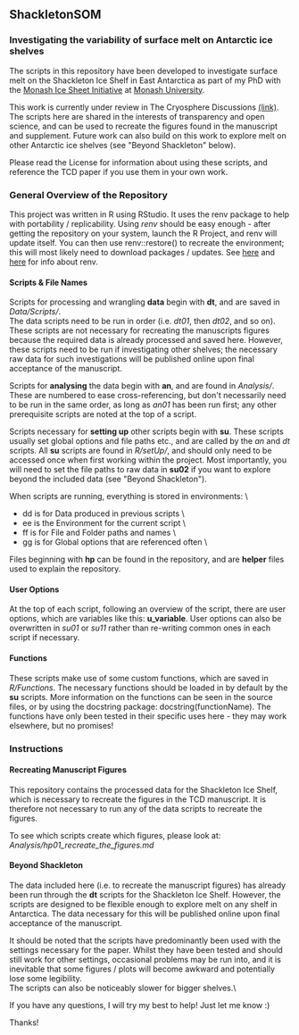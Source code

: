 ## ShackletonSOM
### Investigating the variability of surface melt on Antarctic ice shelves
The scripts in this repository have been developed to investigate surface melt on the Shackleton Ice Shelf in East Antarctica as part of my PhD with the [Monash Ice Sheet Initiative](https://www.icesheet.org/) at [Monash University](https://www.monash.edu/science/schools/earth-atmosphere-environment/our-people).

This work is currently under review in The Cryosphere Discussions [(link)](https://doi.org/10.5194/tc-2022-94).
The scripts here are shared in the interests of transparency and open science, and can be used to recreate the figures found in the manuscript and supplement.
Future work can also build on this work to explore melt on other Antarctic ice shelves (see "Beyond Shackleton" below).

Please read the License for information about using these scripts, and reference the TCD paper if you use them in your own work.

### General Overview of the Repository
This project was written in R using RStudio.
It uses the renv package to help with portability / replicability.
Using _renv_ should be easy enough - after getting the repository on your system, launch the R Project, and renv will update itself. 
You can then use renv::restore() to recreate the environment; this will most likely need to download packages / updates.
See [here](https://rstudio.github.io/renv/articles/renv.html#collaborating) and [here](https://rstudio.github.io/renv/articles/collaborating.html) for info about renv.

#### Scripts & File Names
Scripts for processing and wrangling __data__ begin with __dt__, and are saved in _Data/Scripts/_.\
The data scripts need to be run in order (i.e. _dt01_, then _dt02_, and so on).\
These scripts are not necessary for recreating the manuscripts figures because the required data is already processed and saved here.
However, these scripts need to be run if investigating other shelves; the necessary raw data for such investigations will be published online upon final acceptance of the manuscript.

Scripts for __analysing__ the data begin with __an__, and are found in _Analysis/_.\
These are numbered to ease cross-referencing, but don't necessarily need to be run in the same order, as long as _an01_ has been run first; any other prerequisite scripts are noted at the top of a script.

Scripts necessary for __setting up__ other scripts begin with __su__. 
These scripts usually set global options and file paths etc., and are called by the _an_ and _dt_ scripts. 
All __su__ scripts are found in _R/setUp/_, and should only need to be accessed once when first working within the project.
Most importantly, you will need to set the file paths to raw data in __su02__ if you want to explore beyond the included data (see "Beyond Shackleton").

When scripts are running, everything is stored in environments: \
  - dd is for Data produced in previous scripts \
  - ee is the Environment for the current script \
  - ff is for File and Folder paths and names \
  - gg is for Global options that are referenced often \

Files beginning with __hp__ can be found in the repository, and are __helper__ files used to explain the repository.

#### User Options
At the top of each script, following an overview of the script, there are user options, which are variables like this: __u_variable__.
User options can also be overwritten in _su01_ or _su11_ rather than re-writing common ones in each script if necessary.

#### Functions
These scripts make use of some custom functions, which are saved in _R/Functions_. 
The necessary functions should be loaded in by default by the __su__ scripts.
More information on the functions can be seen in the source files, or by using the docstring package: docstring(functionName).
The functions have only been tested in their specific uses here - they may work elsewhere, but no promises!

### Instructions
#### Recreating Manuscript Figures
This repository contains the processed data for the Shackleton Ice Shelf, which is necessary to recreate the figures in the TCD manuscript.
It is therefore not necessary to run any of the data scripts to recreate the figures.

To see which scripts create which figures, please look at: _Analysis/hp01_recreate_the_figures.md_

#### Beyond Shackleton
The data included here (i.e. to recreate the manuscript figures) has already been run through the __dt__ scripts for the Shackleton Ice Shelf.
However, the scripts are designed to be flexible enough to explore melt on any shelf in Antarctica.
The data necessary for this will be published online upon final acceptance of the manuscript.

It should be noted that the scripts have predominantly been used with the settings necessary for the paper.
Whilst they have been tested and should still work for other settings, occasional problems may be run into, and it is inevitable that some figures / plots will become awkward and potentially lose some legibility.\
The scripts can also be noticeably slower for bigger shelves.\

If you have any questions, I will try my best to help! Just let me know :)

Thanks!
